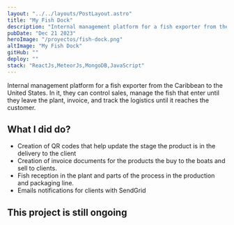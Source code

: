 ```yaml
---
layout: "../../layouts/PostLayout.astro"
title: "My Fish Dock"
description: "Internal management platform for a fish exporter from the Caribbean to the United States. In it, they can control sales, manage the fish that enter until they leave the plant, invoice, and track the logistics until it reaches the customer."
pubDate: "Dec 21 2023"
heroImage: "/proyectos/fish-dock.png"
altImage: "My Fish Dock"
gitHub: ""
deploy: ""
stack: "ReactJs,MeteorJs,MongoDB,JavaScript"
---
```


Internal management platform for a fish exporter from the Caribbean to the United States. In it, they can control sales, manage the fish that enter until they leave the plant, invoice, and track the logistics until it reaches the customer.

## What I did do?

- Creation of QR codes that help update the stage the product is in the delivery to the client
- Creation of invoice documents for the products the buy to the boats and sell to clients.
- Fish reception in the plant and parts of the process in the production and packaging line.
- Emails notifications for clients with SendGrid

## This project is still ongoing

